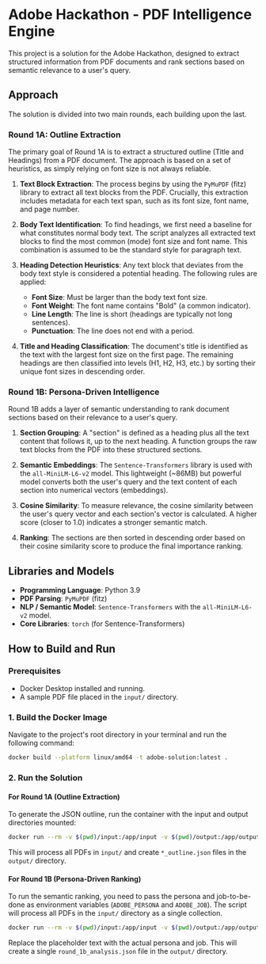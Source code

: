 # Adobe Hackathon - PDF Intelligence Engine

This project is a solution for the Adobe Hackathon, designed to extract structured information from PDF documents and rank sections based on semantic relevance to a user's query.

## Approach

The solution is divided into two main rounds, each building upon the last.

### Round 1A: Outline Extraction

The primary goal of Round 1A is to extract a structured outline (Title and Headings) from a PDF document. The approach is based on a set of heuristics, as simply relying on font size is not always reliable.

1.  **Text Block Extraction**: The process begins by using the `PyMuPDF` (fitz) library to extract all text blocks from the PDF. Crucially, this extraction includes metadata for each text span, such as its font size, font name, and page number.

2.  **Body Text Identification**: To find headings, we first need a baseline for what constitutes normal body text. The script analyzes all extracted text blocks to find the most common (mode) font size and font name. This combination is assumed to be the standard style for paragraph text.

3.  **Heading Detection Heuristics**: Any text block that deviates from the body text style is considered a potential heading. The following rules are applied:
    *   **Font Size**: Must be larger than the body text font size.
    *   **Font Weight**: The font name contains "Bold" (a common indicator).
    *   **Line Length**: The line is short (headings are typically not long sentences).
    *   **Punctuation**: The line does not end with a period.

4.  **Title and Heading Classification**: The document's title is identified as the text with the largest font size on the first page. The remaining headings are then classified into levels (H1, H2, H3, etc.) by sorting their unique font sizes in descending order.

### Round 1B: Persona-Driven Intelligence

Round 1B adds a layer of semantic understanding to rank document sections based on their relevance to a user's query.

1.  **Section Grouping**: A "section" is defined as a heading plus all the text content that follows it, up to the next heading. A function groups the raw text blocks from the PDF into these structured sections.

2.  **Semantic Embeddings**: The `Sentence-Transformers` library is used with the `all-MiniLM-L6-v2` model. This lightweight (~86MB) but powerful model converts both the user's query and the text content of each section into numerical vectors (embeddings).

3.  **Cosine Similarity**: To measure relevance, the cosine similarity between the user's query vector and each section's vector is calculated. A higher score (closer to 1.0) indicates a stronger semantic match.

4.  **Ranking**: The sections are then sorted in descending order based on their cosine similarity score to produce the final importance ranking.

## Libraries and Models

*   **Programming Language**: Python 3.9
*   **PDF Parsing**: `PyMuPDF` (fitz)
*   **NLP / Semantic Model**: `Sentence-Transformers` with the `all-MiniLM-L6-v2` model.
*   **Core Libraries**: `torch` (for Sentence-Transformers)

## How to Build and Run

### Prerequisites

*   Docker Desktop installed and running.
*   A sample PDF file placed in the `input/` directory.

### 1. Build the Docker Image

Navigate to the project's root directory in your terminal and run the following command:

```bash
docker build --platform linux/amd64 -t adobe-solution:latest .
```

### 2. Run the Solution

#### For Round 1A (Outline Extraction)

To generate the JSON outline, run the container with the input and output directories mounted:

```bash
docker run --rm -v $(pwd)/input:/app/input -v $(pwd)/output:/app/output --network none adobe-solution:latest
```

This will process all PDFs in `input/` and create `*_outline.json` files in the `output/` directory.

#### For Round 1B (Persona-Driven Ranking)

To run the semantic ranking, you need to pass the persona and job-to-be-done as environment variables (`ADOBE_PERSONA` and `ADOBE_JOB`). The script will process all PDFs in the `input/` directory as a single collection.

```bash
docker run --rm -v $(pwd)/input:/app/input -v $(pwd)/output:/app/output -e ADOBE_PERSONA="Your Persona Here" -e ADOBE_JOB="Your Job-to-be-Done Here" --network none adobe-solution:latest
```

Replace the placeholder text with the actual persona and job. This will create a single `round_1b_analysis.json` file in the `output/` directory.